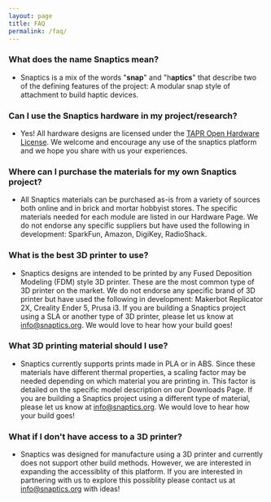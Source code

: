 ```yaml
---
layout: page
title: FAQ
permalink: /faq/
---
```


### What does the name Snaptics mean?
- Snaptics is a mix of the words "**snap**" and "h**aptics**" that describe two of the defining features of the project: A modular snap style of attachment to build haptic devices.

### Can I use the Snaptics hardware in my project/research?
- Yes! All hardware designs are licensed under the [TAPR Open Hardware License](https://tapr.org/the-tapr-open-hardware-license/). We welcome and encourage any use of the snaptics platform and we hope you share with us your experiences.

### Where can I purchase the materials for my own Snaptics project?
- All Snaptics materials can be purchased as-is from a variety of sources both online and in brick and mortar hobbyist stores. The specific materials needed for each module are listed in our Hardware Page. We do not endorse any specific suppliers but have used the following in development: SparkFun, Amazon, DigiKey, RadioShack.

### What is the best 3D printer to use?
- Snaptics designs are intended to be printed by any Fused Deposition Modeling (FDM) style 3D printer. These are the most common type of 3D printer on the market. We do not endorse any specific brand of 3D printer but have used the following in development: Makerbot Replicator 2X, Creality Ender 5, Prusa i3. If you are building a Snaptics project using a SLA or another type of 3D printer, please let us know at <info@snaptics.org>. We would love to hear how your build goes!

### What 3D printing material should I use?
- Snaptics currently supports prints made in PLA or in ABS. Since these materials have different thermal properties, a scaling factor may be needed depending on which material you are printing in. This factor is detailed on the specific model description on our Downloads Page. If you are building a Snaptics project using a different type of material, please let us know at <info@snaptics.org>. We would love to hear how your build goes! 

### What if I don't have access to a 3D printer?
- Snaptics was designed for manufacture using a 3D printer and currently does not support other build methods. However, we are interested in expanding the accessiblity of this platform. If you are interested in partnering with us to explore this possiblity please contact us at <info@snaptics.org> with ideas! 
